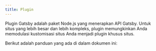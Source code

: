 ```yaml
---
title: Plugin
---
```


Plugin Gatsby adalah paket Node.js yang menerapkan API Gatsby. Untuk situs yang lebih besar dan lebih kompleks, plugin memungkinkan Anda memodulasi kustomisasi situs Anda menjadi plugin khusus situs.

Berikut adalah panduan yang ada di dalam dokumen ini:

<GuideList slug={props.slug} />
